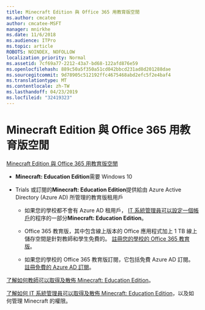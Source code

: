 ```yaml
---
title: Minecraft Edition 與 Office 365 用教育版空閒
ms.author: cmcatee
author: cmcatee-MSFT
manager: mnirkhe
ms.date: 11/6/2018
ms.audience: ITPro
ms.topic: article
ROBOTS: NOINDEX, NOFOLLOW
localization_priority: Normal
ms.assetid: 7cf69a77-2212-43a7-bd68-122afd876e59
ms.openlocfilehash: 889c50a5f350a51cd042bbcd231ad8d201288dae
ms.sourcegitcommit: 9d78905c512192ffc4675468abd2efc5f2e4baf4
ms.translationtype: MT
ms.contentlocale: zh-TW
ms.lasthandoff: 04/23/2019
ms.locfileid: "32419323"
---
```

# <a name="minecraft-edition-with-office-365-education-for-free"></a>Minecraft Edition 與 Office 365 用教育版空閒

[Minecraft Edition 與 Office 365 用教育版空閒](https://docs.microsoft.com/education/windows/get-minecraft-for-education)
  
- **Minecraft: Education Edition**需要 Windows 10 
    
- Trials 或訂閱的**Minecraft: Education Edition**提供給由 Azure Active Directory (Azure AD) 所管理的教育版租用戶 
    
  - 如果您的學校都不會有 Azure AD 租用戶， [IT 系統管理員可以設定一個帳戶](https://docs.microsoft.com/education/windows/school-get-minecraft)的程序的一部分**Minecraft: Education Edition**。
    
  - Office 365 教育版，其中包含線上版本的 Office 應用程式加上 1 TB 線上儲存空間是針對教師和學生免費的。 [註冊您的學校的 Office 365 教育版](https://products.office.com/academic/office-365-education-plan)。
    
  - 如果您的學校的 Office 365 教育版訂閱，它包括免費 Azure AD 訂閱。 [註冊免費的 Azure AD 訂閱](https://msdn.microsoft.com/library/windows/hardware/mt703369%28v=vs.85%29.aspx)。
    
[了解如何教師可以取得及散佈 Minecraft: Education Edition](https://docs.microsoft.com/education/windows/teacher-get-minecraft)。
  
[了解如何 IT 系統管理員可以取得及散佈 Minecraft: Education Edition](https://docs.microsoft.com/education/windows/school-get-minecraft)，以及如何管理 Minecraft 的權限。
  

